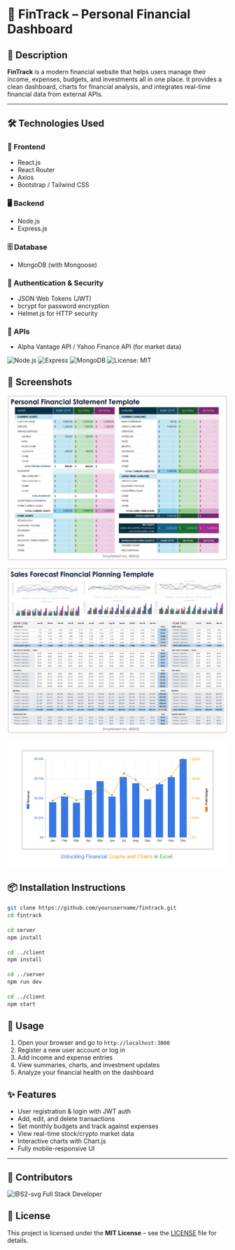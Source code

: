 
# 💸 FinTrack – Personal Financial Dashboard

## 📝 Description

**FinTrack** is a modern financial website that helps users manage their income, expenses, budgets, and investments all in one place. It provides a clean dashboard, charts for financial analysis, and integrates real-time financial data from external APIs.

---

## 🛠️ Technologies Used

### 🔧 Frontend
- React.js
- React Router
- Axios
- Bootstrap / Tailwind CSS

### 🖥️ Backend
- Node.js
- Express.js

### 🗄️ Database
- MongoDB (with Mongoose)

### 🔐 Authentication & Security
- JSON Web Tokens (JWT)
- bcrypt for password encryption
- Helmet.js for HTTP security

### 📡 APIs
- Alpha Vantage API / Yahoo Finance API (for market data)

![Node.js](https://img.shields.io/badge/Node.js-18.x-green)
![Express](https://img.shields.io/badge/Express.js-Framework-blue)
![MongoDB](https://img.shields.io/badge/MongoDB-Database-brightgreen)
![License: MIT](https://img.shields.io/badge/license-MIT-blue.svg)

## 📸 Screenshots
![Dashboard Screenshot](statment.png)

![Dashboard Screenshot](record.webp)

![Dashboard Screenshot](finance.jpg)


## 📦 Installation Instructions
```bash
git clone https://github.com/yourusername/fintrack.git
cd fintrack

cd server
npm install

cd ../client
npm install

cd ../server
npm run dev

cd ../client
npm start
```

## 🚀 Usage

1. Open your browser and go to `http://localhost:3000`
2. Register a new user account or log in
3. Add income and expense entries
4. View summaries, charts, and investment updates
5. Analyze your financial health on the dashboard

## ✨ Features

* User registration & login with JWT auth
* Add, edit, and delete transactions
* Set monthly budgets and track against expenses
* View real-time stock/crypto market data
* Interactive charts with Chart.js
* Fully mobile-responsive UI

---

## 👥 Contributors

![@S2-svg](https://contrib.rocks/image?repo=radytrainer/demo-readme-file)  Full Stack Developer

## 📄 License
This project is licensed under the **MIT License** – see the [LICENSE](LICENSE) file for details.






